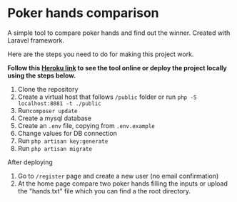 # Poker hands comparison
A simple tool to compare poker hands and find out the winner. Created with Laravel framework.

Here are the steps you need to do for making this project work.

**Follow this [Heroku link](http://frozen-falls-27772.herokuapp.com/) to see the tool online or deploy the project locally using the steps below.**
1. Clone the repository
2. Create a virtual host that follows `/public` folder or run `php -S localhost:8081 -t ./public`
3. Run`composer update`
4. Create a mysql database
5. Create an `.env` file, copying from `.env.example`
6. Change values for DB connection
7. Run `php artisan key:generate`
8. Run `php artisan migrate`

After deploying 
1. Go to `/register` page and create a new user (no email confirmation)
2. At the home page compare two poker hands filling the inputs or upload the "hands.txt" file which you can find a the root directory.

